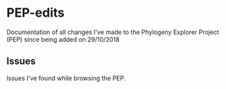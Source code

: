 # PEP-edits
Documentation of all changes I've made to the Phylogeny Explorer Project (PEP) since being added on 29/10/2018

## Issues
Issues I've found while browsing the PEP.
